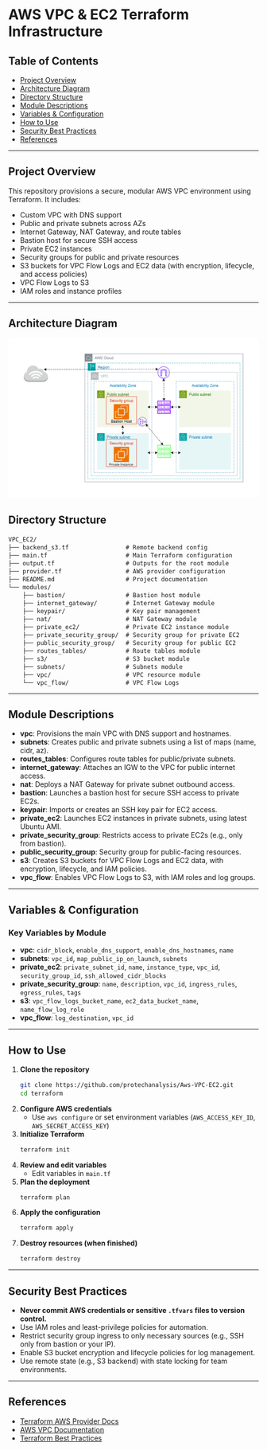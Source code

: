 # AWS VPC & EC2 Terraform Infrastructure

## Table of Contents
- [Project Overview](#project-overview)
- [Architecture Diagram](#architecture-diagram)
- [Directory Structure](#directory-structure)
- [Module Descriptions](#module-descriptions)
- [Variables & Configuration](#variables--configuration)
- [How to Use](#how-to-use)
- [Security Best Practices](#security-best-practices)
- [References](#references)

---

## Project Overview
This repository provisions a secure, modular AWS VPC environment using Terraform. It includes:
- Custom VPC with DNS support
- Public and private subnets across AZs
- Internet Gateway, NAT Gateway, and route tables
- Bastion host for secure SSH access
- Private EC2 instances
- Security groups for public and private resources
- S3 buckets for VPC Flow Logs and EC2 data (with encryption, lifecycle, and access policies)
- VPC Flow Logs to S3
- IAM roles and instance profiles

---

## Architecture Diagram
![architecture](./vpc_ec2.png)

## Directory Structure
```
VPC_EC2/
├── backend_s3.tf                # Remote backend config
├── main.tf                      # Main Terraform configuration
├── output.tf                    # Outputs for the root module
├── provider.tf                  # AWS provider configuration
├── README.md                    # Project documentation
└── modules/
    ├── bastion/                 # Bastion host module
    ├── internet_gateway/        # Internet Gateway module
    ├── keypair/                 # Key pair management
    ├── nat/                     # NAT Gateway module
    ├── private_ec2/             # Private EC2 instance module
    ├── private_security_group/  # Security group for private EC2
    ├── public_security_group/   # Security group for public EC2
    ├── routes_tables/           # Route tables module
    ├── s3/                      # S3 bucket module
    ├── subnets/                 # Subnets module
    ├── vpc/                     # VPC resource module
    └── vpc_flow/                # VPC Flow Logs
```

---

## Module Descriptions
- **vpc**: Provisions the main VPC with DNS support and hostnames.
- **subnets**: Creates public and private subnets using a list of maps (name, cidr, az).
- **routes_tables**: Configures route tables for public/private subnets.
- **internet_gateway**: Attaches an IGW to the VPC for public internet access.
- **nat**: Deploys a NAT Gateway for private subnet outbound access.
- **bastion**: Launches a bastion host for secure SSH access to private EC2s.
- **keypair**: Imports or creates an SSH key pair for EC2 access.
- **private_ec2**: Launches EC2 instances in private subnets, using latest Ubuntu AMI.
- **private_security_group**: Restricts access to private EC2s (e.g., only from bastion).
- **public_security_group**: Security group for public-facing resources.
- **s3**: Creates S3 buckets for VPC Flow Logs and EC2 data, with encryption, lifecycle, and IAM policies.
- **vpc_flow**: Enables VPC Flow Logs to S3, with IAM roles and log groups.

---

## Variables & Configuration

### Key Variables by Module
- **vpc**: `cidr_block`, `enable_dns_support`, `enable_dns_hostnames`, `name`
- **subnets**: `vpc_id`, `map_public_ip_on_launch`, `subnets`
- **private_ec2**: `private_subnet_id`, `name`, `instance_type`, `vpc_id`, `security_group_id`, `ssh_allowed_cidr_blocks`
- **private_security_group**: `name`, `description`, `vpc_id`, `ingress_rules`, `egress_rules`, `tags`
- **s3**: `vpc_flow_logs_bucket_name`, `ec2_data_bucket_name`, `name_flow_log_role`
- **vpc_flow**: `log_destination`, `vpc_id`

---

## How to Use
1. **Clone the repository**
   ```sh
   git clone https://github.com/protechanalysis/Aws-VPC-EC2.git
   cd terraform
   ```
2. **Configure AWS credentials**
   - Use `aws configure` or set environment variables (`AWS_ACCESS_KEY_ID`, `AWS_SECRET_ACCESS_KEY`)
3. **Initialize Terraform**
   ```sh
   terraform init
   ```
4. **Review and edit variables**
   - Edit variables in `main.tf` 
5. **Plan the deployment**
   ```sh
   terraform plan
   ```
6. **Apply the configuration**
   ```sh
   terraform apply
   ```
7. **Destroy resources (when finished)**
   ```sh
   terraform destroy
   ```

---

## Security Best Practices
- **Never commit AWS credentials or sensitive `.tfvars` files to version control.**
- Use IAM roles and least-privilege policies for automation.
- Restrict security group ingress to only necessary sources (e.g., SSH only from bastion or your IP).
- Enable S3 bucket encryption and lifecycle policies for log management.
- Use remote state (e.g., S3 backend) with state locking for team environments.
---

## References
- [Terraform AWS Provider Docs](https://registry.terraform.io/providers/hashicorp/aws/latest/docs)
- [AWS VPC Documentation](https://docs.aws.amazon.com/vpc/latest/userguide/)
- [Terraform Best Practices](https://www.terraform.io/language/best-practices)

